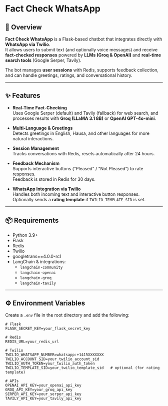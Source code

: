 # Fact Check WhatsApp

## 📌 Overview

**Fact Check WhatsApp** is a Flask-based chatbot that integrates directly with **WhatsApp via Twilio**.  
It allows users to submit text (and optionally voice messages) and receive **fact-checked responses** powered by **LLMs (Groq & OpenAI)** and **real-time search tools** (Google Serper, Tavily).  

The bot manages **user sessions** with Redis, supports feedback collection, and can handle greetings, ratings, and conversational history.

---

## ✨ Features

- **Real-Time Fact-Checking**  
  Uses Google Serper (default) and Tavily (fallback) for web search, and processes results with **Groq (LLaMA 3.1 8B)** or **OpenAI GPT-4o-mini**.

- **Multi-Language & Greetings**  
  Detects greetings in English, Hausa, and other languages for more natural interactions.

- **Session Management**  
  Tracks conversations with Redis, resets automatically after 24 hours.

- **Feedback Mechanism**  
  Supports interactive buttons (“Pleased” / “Not Pleased”) to rate responses.  
  Feedback is stored in Redis for 30 days.

- **WhatsApp Integration via Twilio**  
  Handles both incoming text and interactive button responses.  
  Optionally sends a **rating template** if `TWILIO_TEMPLATE_SID` is set.

---

## 📦 Requirements

- Python 3.9+
- Flask
- Redis
- Twilio
- googletrans==4.0.0-rc1
- LangChain & integrations:
  - `langchain-community`
  - `langchain-openai`
  - `langchain-groq`
  - `langchain-tavily`

---

## ⚙️ Environment Variables

Create a `.env` file in the root directory and add the following:

```env
# Flask
FLASK_SECRET_KEY=your_flask_secret_key

# Redis
REDIS_URL=your_redis_url

# Twilio
TWILIO_WHATSAPP_NUMBER=whatsapp:+1415XXXXXXX
TWILIO_ACCOUNT_SID=your_twilio_account_sid
TWILIO_AUTH_TOKEN=your_twilio_auth_token
TWILIO_TEMPLATE_SID=your_twilio_template_sid   # optional (for rating template)

# APIs
OPENAI_API_KEY=your_openai_api_key
GROQ_API_KEY=your_groq_api_key
SERPER_API_KEY=your_serper_api_key
TAVILY_API_KEY=your_tavily_api_key
